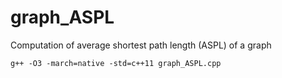 # graph_ASPL
Computation of average shortest path length (ASPL) of a graph

    g++ -O3 -march=native -std=c++11 graph_ASPL.cpp
